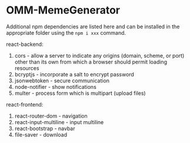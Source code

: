 # OMM-MemeGenerator

Additional npm dependencies are listed here and can be installed in the appropriate folder using the ```npm i xxx``` command.

react-backend:
1. cors - allow a server to indicate any origins (domain, scheme, or port) other than its own from which a browser should permit loading resources
2. bcryptjs - incorporate a salt to encrypt password
3. jsonwebtoken - secure communication
4. node-notifier - show notifications
5. multer - process form which is multipart (upload files)

react-frontend:
1. react-router-dom - navigation
2. react-input-multiline - input multiline
3. react-bootstrap - navbar
4. file-saver - download

